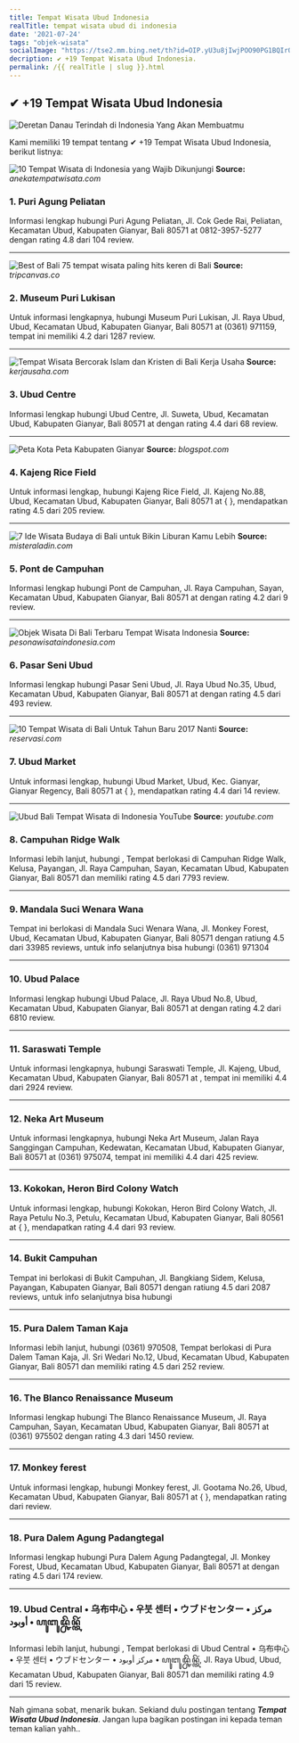 ```yaml
---
title: Tempat Wisata Ubud Indonesia
realTitle: tempat wisata ubud di indonesia
date: '2021-07-24'
tags: "objek-wisata"
socialImage: "https://tse2.mm.bing.net/th?id=OIP.yU3u8jIwjPOO90PG1BQIrQHaEp&amp;pid=15.1"
decription: ✔ +19 Tempat Wisata Ubud Indonesia.
permalink: /{{ realTitle | slug }}.html
---
```


## ✔ +19 Tempat Wisata Ubud Indonesia

![Deretan Danau Terindah di Indonesia Yang Akan Membuatmu ](https://idnexplore.com/wp-content/uploads/2019/11/Danau-Kelimutu-NTT.jpg)



Kami memiliki 19 tempat tentang ✔ +19 Tempat Wisata Ubud Indonesia, berikut listnya:



![10 Tempat Wisata di Indonesia yang Wajib Dikunjungi](https://tse2.mm.bing.net/th?id=OIP.BMmA361zmGxYMLdxnSt0CgHaD7&amp;pid=15.1)
**Source:** _anekatempatwisata.com_


### 1. Puri Agung Peliatan



Informasi lengkap hubungi Puri Agung Peliatan, Jl. Cok Gede Rai, Peliatan, Kecamatan Ubud, Kabupaten Gianyar, Bali 80571 at 0812-3957-5277 dengan rating 4.8 dari 104 review.

---


![Best of Bali 75 tempat wisata paling hits  keren di Bali ](https://tse1.mm.bing.net/th?id=OIP.BJxcHZa1g5vKH6sE7S937gHaHa&amp;pid=15.1)
**Source:** _tripcanvas.co_


### 2. Museum Puri Lukisan



Untuk informasi lengkapnya, hubungi Museum Puri Lukisan, Jl. Raya Ubud, Ubud, Kecamatan Ubud, Kabupaten Gianyar, Bali 80571 at (0361) 971159, tempat ini memiliki 4.2 dari 1287 review.

---


![Tempat Wisata Bercorak Islam dan Kristen di Bali  Kerja Usaha](https://tse4.mm.bing.net/th?id=OIP.AncnjAdgXtCGINDjznvZFQHaFj&amp;pid=15.1)
**Source:** _kerjausaha.com_


### 3. Ubud Centre



Informasi lengkap hubungi Ubud Centre, Jl. Suweta, Ubud, Kecamatan Ubud, Kabupaten Gianyar, Bali 80571 at  dengan rating 4.4 dari 68 review.

---


![Peta Kota Peta Kabupaten Gianyar](https://tse4.mm.bing.net/th?id=OIP.S3Q6kKRFBAPTOHfR6Lj6VAHaD4&amp;pid=15.1)
**Source:** _blogspot.com_


### 4. Kajeng Rice Field



Untuk informasi lengkap, hubungi Kajeng Rice Field, Jl. Kajeng No.88, Ubud, Kecamatan Ubud, Kabupaten Gianyar, Bali 80571 at {  }, mendapatkan rating 4.5 dari 205 review.

---


![7 Ide Wisata Budaya di Bali untuk Bikin Liburan Kamu Lebih ](https://tse2.mm.bing.net/th?id=OIP.eOK-nFIAO8_Rt7Y9iZq55gHaE8&amp;pid=15.1)
**Source:** _misteraladin.com_


### 5. Pont de Campuhan



Informasi lengkap hubungi Pont de Campuhan, Jl. Raya Campuhan, Sayan, Kecamatan Ubud, Kabupaten Gianyar, Bali 80571 at  dengan rating 4.2 dari 9 review.

---


![Objek Wisata Di Bali Terbaru  Tempat Wisata Indonesia](https://tse2.mm.bing.net/th?id=OIP.P6WE2zoK_pQFtdpFgAIGfAHaGD&amp;pid=15.1)
**Source:** _pesonawisataindonesia.com_


### 6. Pasar Seni Ubud



Informasi lengkap hubungi Pasar Seni Ubud, Jl. Raya Ubud No.35, Ubud, Kecamatan Ubud, Kabupaten Gianyar, Bali 80571 at  dengan rating 4.5 dari 493 review.

---


![10 Tempat Wisata di Bali Untuk Tahun Baru 2017 Nanti](https://tse4.mm.bing.net/th?id=OIP.3SVmRofpHUvt3nEUKy6QMgHaDm&amp;pid=15.1)
**Source:** _reservasi.com_


### 7. Ubud Market



Untuk informasi lengkap, hubungi Ubud Market, Ubud, Kec. Gianyar, Gianyar Regency, Bali 80571 at {  }, mendapatkan rating 4.4 dari 14 review.

---


![Ubud  Bali  Tempat Wisata di Indonesia  YouTube](https://tse2.mm.bing.net/th?id=OIP.XMbM8i4ySU2nZDcnjgVguQHaEK&amp;pid=15.1)
**Source:** _youtube.com_


### 8. Campuhan Ridge Walk



Informasi lebih lanjut, hubungi , Tempat berlokasi di Campuhan Ridge Walk, Kelusa, Payangan, Jl. Raya Campuhan, Sayan, Kecamatan Ubud, Kabupaten Gianyar, Bali 80571 dan memiliki rating 4.5 dari 7793 review.

---


### 9. Mandala Suci Wenara Wana



Tempat ini berlokasi di Mandala Suci Wenara Wana, Jl. Monkey Forest, Ubud, Kecamatan Ubud, Kabupaten Gianyar, Bali 80571 dengan ratiung 4.5 dari 33985 reviews, untuk info selanjutnya bisa hubungi (0361) 971304

---


### 10. Ubud Palace



Informasi lengkap hubungi Ubud Palace, Jl. Raya Ubud No.8, Ubud, Kecamatan Ubud, Kabupaten Gianyar, Bali 80571 at  dengan rating 4.2 dari 6810 review.

---


### 11. Saraswati Temple



Untuk informasi lengkapnya, hubungi Saraswati Temple, Jl. Kajeng, Ubud, Kecamatan Ubud, Kabupaten Gianyar, Bali 80571 at , tempat ini memiliki 4.4 dari 2924 review.

---


### 12. Neka Art Museum



Untuk informasi lengkapnya, hubungi Neka Art Museum, Jalan Raya Sanggingan Campuhan, Kedewatan, Kecamatan Ubud, Kabupaten Gianyar, Bali 80571 at (0361) 975074, tempat ini memiliki 4.4 dari 425 review.

---


### 13. Kokokan, Heron Bird Colony Watch



Untuk informasi lengkap, hubungi Kokokan, Heron Bird Colony Watch, Jl. Raya Petulu No.3, Petulu, Kecamatan Ubud, Kabupaten Gianyar, Bali 80561 at {  }, mendapatkan rating 4.4 dari 93 review.

---


### 14. Bukit Campuhan



Tempat ini berlokasi di Bukit Campuhan, Jl. Bangkiang Sidem, Kelusa, Payangan, Kabupaten Gianyar, Bali 80571 dengan ratiung 4.5 dari 2087 reviews, untuk info selanjutnya bisa hubungi 

---


### 15. Pura Dalem Taman Kaja



Informasi lebih lanjut, hubungi (0361) 970508, Tempat berlokasi di Pura Dalem Taman Kaja, Jl. Sri Wedari No.12, Ubud, Kecamatan Ubud, Kabupaten Gianyar, Bali 80571 dan memiliki rating 4.5 dari 252 review.

---


### 16. The Blanco Renaissance Museum



Informasi lengkap hubungi The Blanco Renaissance Museum, Jl. Raya Campuhan, Sayan, Kecamatan Ubud, Kabupaten Gianyar, Bali 80571 at (0361) 975502 dengan rating 4.3 dari 1450 review.

---


### 17. Monkey ferest



Untuk informasi lengkap, hubungi Monkey ferest, Jl. Gootama No.26, Ubud, Kecamatan Ubud, Kabupaten Gianyar, Bali 80571 at {  }, mendapatkan rating  dari  review.

---


### 18. Pura Dalem Agung Padangtegal



Informasi lengkap hubungi Pura Dalem Agung Padangtegal, Jl. Monkey Forest, Ubud, Kecamatan Ubud, Kabupaten Gianyar, Bali 80571 at  dengan rating 4.5 dari 174 review.

---


### 19. Ubud Central • 乌布中心 • 우붓 센터 • ウブドセンター • مركز أوبود • ꦲꦸꦧꦸꦢ꧀ꦕꦼꦤ꧀ꦠꦼꦂ



Informasi lebih lanjut, hubungi , Tempat berlokasi di Ubud Central • 乌布中心 • 우붓 센터 • ウブドセンター • مركز أوبود • ꦲꦸꦧꦸꦢ꧀ꦕꦼꦤ꧀ꦠꦼꦂ, Jl. Raya Ubud, Ubud, Kecamatan Ubud, Kabupaten Gianyar, Bali 80571 dan memiliki rating 4.9 dari 15 review.

---









Nah gimana sobat, menarik bukan. Sekiand dulu postingan tentang ***Tempat Wisata Ubud Indonesia***. Jangan lupa bagikan postingan ini kepada teman teman kalian yahh..
